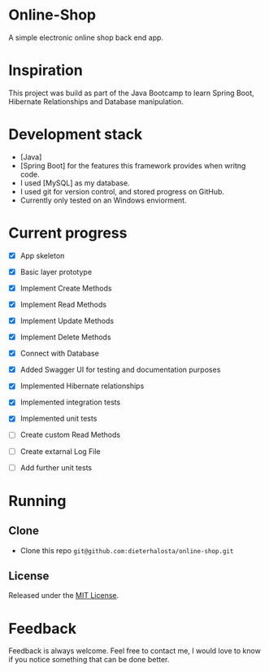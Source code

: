 # Online-Shop
A simple electronic online shop back end app.

# Inspiration
This project was build as part of the Java Bootcamp to learn Spring Boot, Hibernate Relationships and Database manipulation.

# Development stack
+ [Java]
+ [Spring Boot] for the features this framework provides when writng code.
+ I used [MySQL] as my database.
+ I used git for version control, and stored progress on GitHub.
+ Currently only tested on an Windows enviorment.

# Current progress
- [x] App skeleton
- [x] Basic layer prototype
- [x] Implement Create Methods
- [x] Implement Read Methods
- [x] Implement Update Methods
- [x] Implement Delete Methods
- [x] Connect with Database
- [x] Added Swagger UI for testing and documentation purposes
- [x] Implemented Hibernate relationships
- [x] Implemented integration tests
- [x] Implemented unit tests
- [ ] Create custom Read Methods
- [ ] Create extarnal Log File
- [ ] Add further unit tests


# Running

## Clone

+ Clone this repo `git@github.com:dieterhalosta/online-shop.git`


## License

Released under the [MIT License](http://opensource.org/licenses/MIT).

# Feedback

Feedback is always welcome. Feel free to contact me, I would love to know if you notice something that can be done better.
